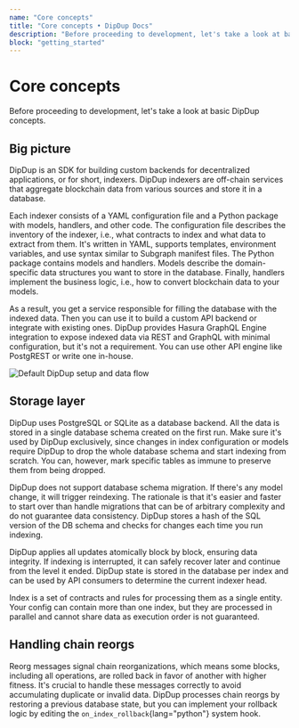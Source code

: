```yaml
---
name: "Core concepts"
title: "Core concepts • DipDup Docs"
description: "Before proceeding to development, let's take a look at basic DipDup concepts."
block: "getting_started"
---
```


# Core concepts

Before proceeding to development, let's take a look at basic DipDup concepts.

## Big picture

DipDup is an SDK for building custom backends for decentralized applications, or for short, indexers. DipDup indexers are off-chain services that aggregate blockchain data from various sources and store it in a database.

Each indexer consists of a YAML configuration file and a Python package with models, handlers, and other code. The configuration file describes the inventory of the indexer, i.e., what contracts to index and what data to extract from them. It's written in YAML, supports templates, environment variables, and use syntax similar to Subgraph manifest files. The Python package contains models and handlers. Models describe the domain-specific data structures you want to store in the database. Finally, handlers implement the business logic, i.e., how to convert blockchain data to your models.

As a result, you get a service responsible for filling the database with the indexed data. Then you can use it to build a custom API backend or integrate with existing ones. DipDup provides Hasura GraphQL Engine integration to expose indexed data via REST and GraphQL with minimal configuration, but it's not a requirement. You can use other API engine like PostgREST or write one in-house.

![Default DipDup setup and data flow](~/assets/imgs/dipdup.svg)

## Storage layer

DipDup uses PostgreSQL or SQLite as a database backend. All the data is stored in a single database schema created on the first run. Make sure it's used by DipDup exclusively, since changes in index configuration or models require DipDup to drop the whole database schema and start indexing from scratch. You can, however, mark specific tables as immune to preserve them from being dropped.

DipDup does not support database schema migration. If there's any model change, it will trigger reindexing. The rationale is that it's easier and faster to start over than handle migrations that can be of arbitrary complexity and do not guarantee data consistency. DipDup stores a hash of the SQL version of the DB schema and checks for changes each time you run indexing.

DipDup applies all updates atomically block by block, ensuring data integrity. If indexing is interrupted, it can safely recover later and continue from the level it ended. DipDup state is stored in the database per index and can be used by API consumers to determine the current indexer head.

Index is a set of contracts and rules for processing them as a single entity. Your config can contain more than one index, but they are processed in parallel and cannot share data as execution order is not guaranteed.

## Handling chain reorgs

Reorg messages signal chain reorganizations, which means some blocks, including all operations, are rolled back in favor of another with higher fitness. It's crucial to handle these messages correctly to avoid accumulating duplicate or invalid data. DipDup processes chain reorgs by restoring a previous database state, but you can implement your rollback logic by editing the `on_index_rollback`{lang="python"} system hook.

<!--

FIXME: Tezos stuff

DipDup works with operation groups (explicit operation and all internal ones, a single contract call) and _Big\_map_ updates (lazy hash map structures, [read more](https://tezostaquito.io/docs/maps_bigmaps/)) — until fully-fledged protocol-level events are not implemented in Tezos.

DipDup is tightly coupled with [TzKT API](http://api.tzkt.io/) but can generally use any data provider which implements a particular feature set. TzKT provides REST endpoints and Websocket subscriptions with flexible filters enabling selective indexing and returns "humanified" contract data, which means you don't have to handle raw Michelson expressions.

-->
